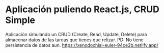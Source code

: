# Aplicación puliendo React.js, CRUD Simple
Aplicación simulando un CRUD (Create, Read, Update, Delete) para almacenar datos de las tareas que tienes que relizar. PD: No tiene persistencia de datos aun.
https://xenodochial-euler-94ce2b.netlify.app/
